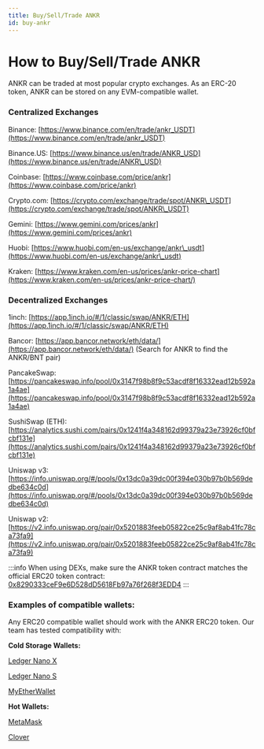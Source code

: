 ```yaml
---
title: Buy/Sell/Trade ANKR
id: buy-ankr
---
```


# How to Buy/Sell/Trade ANKR

ANKR can be traded at most popular crypto exchanges. As an ERC-20 token, ANKR can be stored on any EVM-compatible wallet.

### Centralized Exchanges

Binance: [https://www.binance.com/en/trade/ankr_USDT](https://www.binance.com/en/trade/ankr_USDT)

Binance.US: [https://www.binance.us/en/trade/ANKR_USD](https://www.binance.us/en/trade/ANKR\_USD)

Coinbase: [https://www.coinbase.com/price/ankr](https://www.coinbase.com/price/ankr)

Crypto.com: [https://crypto.com/exchange/trade/spot/ANKR\_USDT](https://crypto.com/exchange/trade/spot/ANKR\_USDT)

Gemini: [https://www.gemini.com/prices/ankr](https://www.gemini.com/prices/ankr)

Huobi: [https://www.huobi.com/en-us/exchange/ankr\_usdt](https://www.huobi.com/en-us/exchange/ankr\_usdt)

Kraken: [https://www.kraken.com/en-us/prices/ankr-price-chart](https://www.kraken.com/en-us/prices/ankr-price-chart/)

### Decentralized Exchanges

1inch: [https://app.1inch.io/#/1/classic/swap/ANKR/ETH](https://app.1inch.io/#/1/classic/swap/ANKR/ETH)

Bancor: [https://app.bancor.network/eth/data/](https://app.bancor.network/eth/data/) (Search for ANKR to find the ANKR/BNT pair)

PancakeSwap: [https://pancakeswap.info/pool/0x3147f98b8f9c53acdf8f16332ead12b592a1a4ae](https://pancakeswap.info/pool/0x3147f98b8f9c53acdf8f16332ead12b592a1a4ae)

SushiSwap (ETH): [https://analytics.sushi.com/pairs/0x1241f4a348162d99379a23e73926cf0bfcbf131e](https://analytics.sushi.com/pairs/0x1241f4a348162d99379a23e73926cf0bfcbf131e)

Uniswap v3: [https://info.uniswap.org/#/pools/0x13dc0a39dc00f394e030b97b0b569dedbe634c0d](https://info.uniswap.org/#/pools/0x13dc0a39dc00f394e030b97b0b569dedbe634c0d)

Uniswap v2: [https://v2.info.uniswap.org/pair/0x5201883feeb05822ce25c9af8ab41fc78ca73fa9](https://v2.info.uniswap.org/pair/0x5201883feeb05822ce25c9af8ab41fc78ca73fa9)

:::info
When using DEXs, make sure the ANKR token contract matches the official ERC20 token contract: [0x8290333ceF9e6D528dD5618Fb97a76f268f3EDD4](https://etherscan.io/address/0x8290333ceF9e6D528dD5618Fb97a76f268f3EDD4)
:::

### Examples of compatible wallets:

Any ERC20 compatible wallet should work with the ANKR ERC20 token. Our team has tested compatibility with:

**Cold Storage Wallets:**

[Ledger Nano X](https://shop.ledger.com/products/ledger-nano-x)

[Ledger Nano S](https://shop.ledger.com/products/ledger-nano-s)

[MyEtherWallet ](https://www.myetherwallet.com)

**Hot Wallets:**

[MetaMask](https://metamask.io)

[Clover](https://chrome.google.com/webstore/detail/clover-wallet/nhnkbkgjikgcigadomkphalanndcapjk)